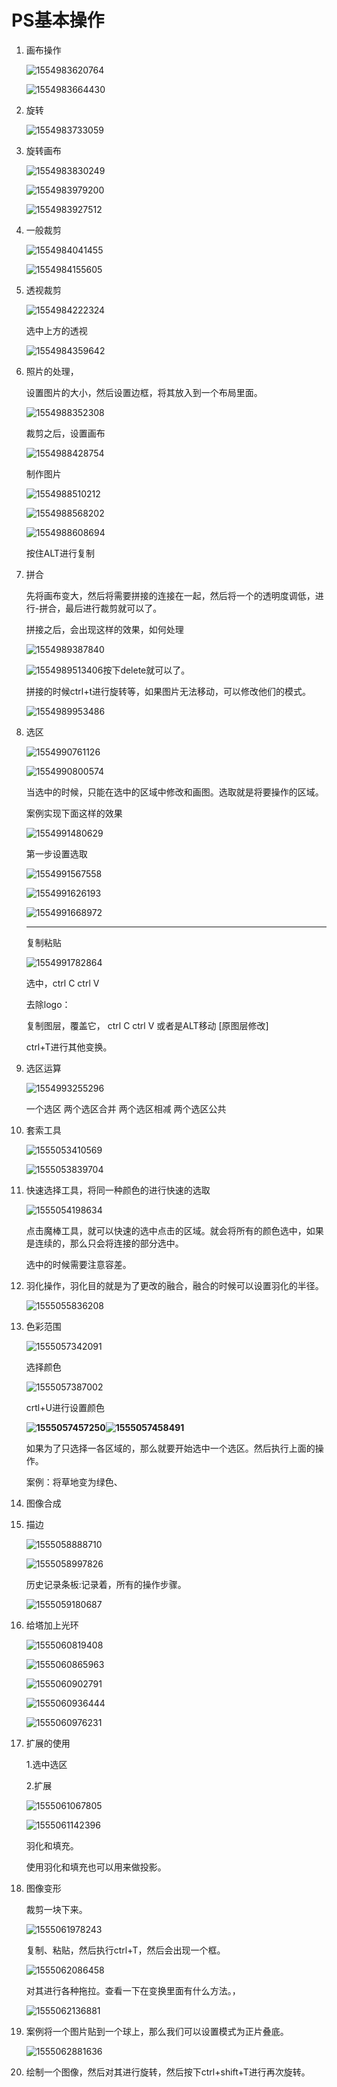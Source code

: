 

# PS基本操作

1. 画布操作

   ![1554983620764](笔记图片/1554983620764.png)

   ![1554983664430](笔记图片/1554983664430.png)

2. 旋转

   ![1554983733059](笔记图片/1554983733059.png)

3. 旋转画布

   ![1554983830249](笔记图片/1554983830249.png)

   ![1554983979200](笔记图片/1554983979200.png)

   ![1554983927512](笔记图片/1554983927512.png)

   

4. 一般裁剪

   ![1554984041455](笔记图片/1554984041455.png)

   ![1554984155605](笔记图片/1554984155605.png)

5. 透视裁剪

   ![1554984222324](笔记图片/1554984222324.png)

   选中上方的透视

   ![1554984359642](笔记图片/1554984359642.png)

6. 照片的处理，

   设置图片的大小，然后设置边框，将其放入到一个布局里面。

   ![1554988352308](笔记图片\1554988352308.png)

   裁剪之后，设置画布

   ![1554988428754](笔记图片/1554988428754.png)

   制作图片

   ![1554988510212](笔记图片\1554988510212.png)

   ![1554988568202](笔记图片/1554988568202.png)

   ![1554988608694](笔记图片/1554988608694.png)

   按住ALT进行复制

7. 拼合

   先将画布变大，然后将需要拼接的连接在一起，然后将一个的透明度调低，进行-拼合，最后进行裁剪就可以了。

   拼接之后，会出现这样的效果，如何处理

   ![1554989387840](笔记图片/1554989387840.png)

   ![1554989513406](笔记图片/1554989513406.png)按下delete就可以了。

   拼接的时候ctrl+t进行旋转等，如果图片无法移动，可以修改他们的模式。

   ![1554989953486](笔记图片/1554989953486.png)

8. 选区

   ![1554990761126](笔记图片/1554990761126.png)

   ![1554990800574](笔记图片/1554990800574.png)

   当选中的时候，只能在选中的区域中修改和画图。选取就是将要操作的区域。

   案例实现下面这样的效果

   ![1554991480629](笔记图片/1554991480629.png)

   第一步设置选取

   ![1554991567558](笔记图片/1554991567558.png)

   ![1554991626193](笔记图片/1554991626193.png)

   ![1554991668972](笔记图片/1554991668972.png)

   ---------

   复制粘贴

   ![1554991782864](笔记图片/1554991782864.png)

   选中，ctrl  C  ctrl  V   

   去除logo：

   复制图层，覆盖它， ctrl  C  ctrl  V  或者是ALT移动 [原图层修改]  

   ctrl+T进行其他变换。

9. 选区运算

   ![1554993255296](笔记图片/1554993255296.png)

   一个选区   两个选区合并  两个选区相减   两个选区公共

10. 套索工具

    ![1555053410569](笔记图片/1555053410569.png)

    ![1555053839704](笔记图片/1555053839704.png)

11. 快速选择工具，将同一种颜色的进行快速的选取

    ![1555054198634](笔记图片/1555054198634.png)

    点击魔棒工具，就可以快速的选中点击的区域。就会将所有的颜色选中，如果是连续的，那么只会将连接的部分选中。

    选中的时候需要注意容差。

12. 羽化操作，羽化目的就是为了更改的融合，融合的时候可以设置羽化的半径。

    ![1555055836208](笔记图片/1555055836208.png)

13. 色彩范围

    ![1555057342091](笔记图片/1555057342091.png)

    选择颜色

    ![1555057387002](笔记图片/1555057387002.png)

    crtl+U进行设置颜色

    **![1555057457250](E:\专题\ps基本操作\笔记图片\1555057457250.png)![1555057458491](笔记图片/1555057458491.png)**

    如果为了只选择一各区域的，那么就要开始选中一个选区。然后执行上面的操作。                                  

    案例：将草地变为绿色、                                                            

14. 图像合成

15. 描边

    ![1555058888710](笔记图片/1555058888710.png)

    ![1555058997826](笔记图片/1555058997826.png)

    历史记录条板:记录着，所有的操作步骤。

    ![1555059180687](笔记图片/1555059180687.png)

16. 给塔加上光环

    ![1555060819408](笔记图片/1555060819408.png)

    ![1555060865963](笔记图片/1555060865963.png)

    ![1555060902791](笔记图片/1555060902791.png)

    ![1555060936444](笔记图片/1555060936444.png)

    ![1555060976231](笔记图片/1555060976231.png)

17. 扩展的使用

    1.选中选区

    2.扩展

    ![1555061067805](笔记图片/1555061067805.png)

    ![1555061142396](笔记图片/1555061142396.png)

    羽化和填充。

    使用羽化和填充也可以用来做投影。

18. 图像变形

    裁剪一块下来。

    ![1555061978243](笔记图片/1555061978243.png)

    复制、粘贴，然后执行ctrl+T，然后会出现一个框。

    ![1555062086458](笔记图片/1555062086458.png)

    对其进行各种拖拉。查看一下在变换里面有什么方法。，

    ![1555062136881](笔记图片/1555062136881.png)

19. 案例将一个图片贴到一个球上，那么我们可以设置模式为正片叠底。

    ![1555062881636](笔记图片/1555062881636.png)

20. 绘制一个图像，然后对其进行旋转，然后按下ctrl+shift+T进行再次旋转。



